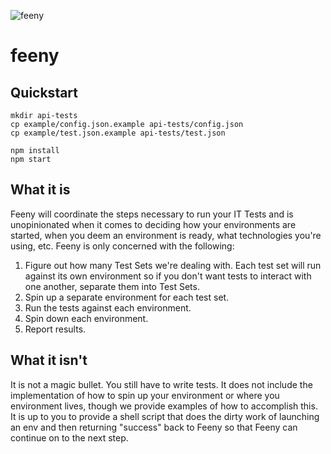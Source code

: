 ![feeny](https://github.build.ge.com/212589146/feeny/blob/master/feeny.jpg)

feeny
========

## Quickstart
```
mkdir api-tests
cp example/config.json.example api-tests/config.json
cp example/test.json.example api-tests/test.json

npm install
npm start
```

## What it is
Feeny will coordinate the steps necessary to run your IT Tests and is unopinionated
when it comes to deciding how your environments are started, when you deem an environment
is ready, what technologies you're using, etc. Feeny is only concerned with the following:
1. Figure out how many Test Sets we're dealing with. Each test set will run against its own environment
so if you don't want tests to interact with one another, separate them into Test Sets.
2. Spin up a separate environment for each test set.
3. Run the tests against each environment.
4. Spin down each environment.
5. Report results.

## What it isn't
It is not a magic bullet. You still have to write tests.
It does not include the implementation of how to spin up your environment or where you environment
lives, though we provide examples of how to accomplish this. It is up to you to provide a shell script that does the dirty work of launching an env and then
returning "success" back to Feeny so that Feeny can continue on to the next step.
